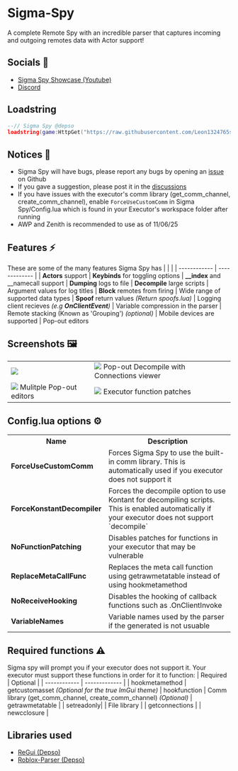 # Sigma-Spy
A complete Remote Spy with an incredible parser that captures incoming and outgoing remotes data with Actor support!

## Socials 💬
- [Sigma Spy Showcase (Youtube)](https://www.youtube.com/watch?v=Q4VrpE1UfHg) 
- [Discord](https://discord.gg/s9ngmUDWgb) 

## Loadstring
```lua
--// Sigma Spy @depso
loadstring(game:HttpGet("https://raw.githubusercontent.com/Leon1324765s/Sigma-Spy/refs/heads/main/Main.lua"))()
```

## Notices 🔔
- Sigma Spy will have bugs, please report any bugs by opening an [issue](https://github.com/depthso/Sigma-Spy/issues) on Github
- If you gave a suggestion, please post it in the [discussions](https://github.com/depthso/Sigma-Spy/discussions)
- If you have issues with the executor's comm library (get_comm_channel, create_comm_channel), enable `ForceUseCustomComm` in Sigma Spy/Config.lua which is found in your Executor's workspace folder after running
- AWP and Zenith is recommended to use as of 11/06/25

## Features ⚡
These are some of the many features Sigma Spy has
| | |
| ------------ | ------------- |
| **Actors** support | **Keybinds** for toggling options
| **__index** and __namecall support | **Dumping** logs to file
| **Decompile** large scripts | Argument values for log titles
| **Block** remotes from firing | Wide range of supported data types
| **Spoof** return values _(Return spoofs.lua)_ | Logging client recieves _(e.g **OnClientEvent**)_
| Variable compression in the parser | Remote stacking (Known as 'Grouping') _(optional)_
| Mobile devices are supported | Pop-out editors

## Screenshots 🖼️
<table>
	<tr>
		<td>
			<img src="/docs/images/Basic.png">
		</td>
		<td>
			<img src="/docs/images/DecompileConnection.png">
      Pop-out Decompile with Connections viewer
		</td>
	</tr>
  <tr>
    <td>
      <img src="/docs/images/PopoutWindows.png">
      Mulitple Pop-out editors
    </td>
    <td>
      <img src="https://github.com/user-attachments/assets/87d6b97f-320a-4bff-ab16-4bab1b397d07">
      Executor function patches
    </td>
  </tr>
</table>

## Config.lua options ⚙️
<table>
  <tr>
    <th>Name</th>
	<th>Description</th>
  </tr>
  <tr>
    <td><b>ForceUseCustomComm</b></td>
    <td>Forces Sigma Spy to use the built-in comm library. 
	This is automatically used if you executor does not support it</td>
  </tr>
  <tr>
    <td><b>ForceKonstantDecompiler</b></td>
    <td>Forces the decompile option to use Kontant for decompiling scripts. This is enabled automatically if your executor does not support `decompile`</td>
  </tr>
  <tr>
    <td><b>NoFunctionPatching</b></td>
    <td>Disables patches for functions in your executor that may be vulnerable</td>
  </tr>
   <tr>
    <td><b>ReplaceMetaCallFunc</b></td>
    <td>Replaces the meta call function using getrawmetatable instead of using hookmetamethod</td>
  </tr>
   <tr>
    <td><b>NoReceiveHooking</b></td>
    <td>Disables the hooking of callback functions such as .OnClientInvoke</td>
  </tr>
    <tr>
    <td><b>VariableNames</b></td>
    <td>Variable names used by the parser if the generated is not usuable</td>
  </tr>
</table>

## Required functions ⚠️
Sigma spy will prompt you if your executor does not support it.
Your executor must support these functions in order for it to function:
| Required | Optional |
| ------------ | ------------- |
| hookmetamethod | getcustomasset *(Optional for the true ImGui theme)*
| hookfunction | Comm library (get_comm_channel, create_comm_channel) *(Optional)*
| getrawmetatable | 
| setreadonly| 
| File library |
| getconnections |
| newcclosure |


## Libraries used
- [ReGui (Depso)](https://github.com/depthso/Dear-ReGui/tree/main) 
- [Roblox-Parser (Depso)](https://github.com/depthso/Roblox-parser) 
